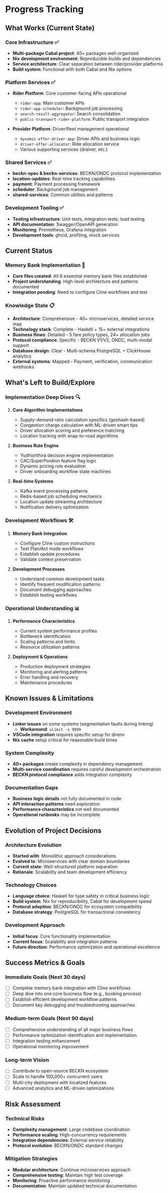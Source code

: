 # Progress Tracking

## What Works (Current State)

### Core Infrastructure ✅
- **Multi-package Cabal project**: 40+ packages well-organized
- **Nix development environment**: Reproducible builds and dependencies
- **Service architecture**: Clear separation between rider/provider platforms
- **Build system**: Functional with both Cabal and Nix options

### Platform Services ✅
- **Rider Platform**: Core customer-facing APIs operational
  - `rider-app`: Main customer APIs
  - `rider-app-scheduler`: Background job processing
  - `search-result-aggregator`: Search consolidation
  - `public-transport-rider-platform`: Public transport integration

- **Provider Platform**: Driver/fleet management operational
  - `dynamic-offer-driver-app`: Driver APIs and business logic
  - `driver-offer-allocator`: Ride allocation service
  - Various supporting services (drainer, etc.)

### Shared Services ✅
- **beckn-spec & beckn-services**: BECKN/ONDC protocol implementation
- **location-updates**: Real-time tracking capabilities
- **payment**: Payment processing framework
- **scheduler**: Background job management
- **shared-services**: Common utilities and patterns

### Development Tooling ✅
- **Testing infrastructure**: Unit tests, integration tests, load testing
- **API documentation**: Swagger/OpenAPI generation
- **Monitoring**: Prometheus, Grafana integration
- **Development tools**: ghcid, profiling, mock services

## Current Status

### Memory Bank Implementation 🔄
- **Core files created**: All 6 essential memory bank files established
- **Project understanding**: High-level architecture and patterns documented
- **Integration pending**: Need to configure Cline workflows and test

### Knowledge State 📋
- **Architecture**: Comprehensive - 40+ microservices, detailed service map
- **Technology stack**: Complete - Haskell + 15+ external integrations
- **Business flows**: Detailed - 5 fare policy types, 24+ allocation jobs
- **Protocol compliance**: Specific - BECKN V1/V2, ONDC, multi-modal support
- **Database design**: Clear - Multi-schema PostgreSQL + ClickHouse analytics
- **External systems**: Mapped - Payment, verification, communication webhooks

## What's Left to Build/Explore

### Implementation Deep Dives 🔍
1. **Core Algorithm Implementations**
   - Supply-demand ratio calculation specifics (geohash-based)
   - Congestion charge calculation with ML-driven smart tips
   - Driver allocation scoring and preference matching
   - Location tracking with snap-to-road algorithms

2. **Business Rule Engine**
   - Yudhishthira decision engine implementation
   - CAC/SuperPosition feature flag logic
   - Dynamic pricing rule evaluation
   - Driver onboarding workflow state machines

3. **Real-time Systems**
   - Kafka event processing patterns
   - Redis-based job scheduling mechanics
   - Location update streaming architecture
   - Notification delivery optimization

### Development Workflows 🛠️
1. **Memory Bank Integration**
   - Configure Cline custom instructions
   - Test Plan/Act mode workflows
   - Establish update procedures
   - Validate context preservation

2. **Development Processes**
   - Understand common development tasks
   - Identify frequent modification patterns
   - Document debugging approaches
   - Establish testing workflows

### Operational Understanding 📊
1. **Performance Characteristics**
   - Current system performance profiles
   - Bottleneck identification
   - Scaling patterns and limits
   - Resource utilization patterns

2. **Deployment & Operations**
   - Production deployment strategies
   - Monitoring and alerting patterns
   - Error handling and recovery
   - Maintenance procedures

## Known Issues & Limitations

### Development Environment
- **Linker issues** on some systems (segmentation faults during linking)
  - **Workaround**: `ulimit -s 9999`
- **VSCode integration** requires specific setup for direnv
- **Nix cache** setup critical for reasonable build times

### System Complexity
- **40+ packages** create complexity in dependency management
- **Multi-service coordination** requires careful development orchestration
- **BECKN protocol compliance** adds integration complexity

### Documentation Gaps
- **Business logic details** not fully documented in code
- **API interaction patterns** need exploration
- **Performance characteristics** not well documented
- **Operational runbooks** may be incomplete

## Evolution of Project Decisions

### Architecture Evolution
- **Started with**: Monolithic approach considerations
- **Evolved to**: Microservices with clear domain boundaries
- **Current state**: Well-structured platform separation
- **Rationale**: Scalability and team development efficiency

### Technology Choices
- **Language choice**: Haskell for type safety in critical business logic
- **Build system**: Nix for reproducibility, Cabal for development speed
- **Protocol adoption**: BECKN/ONDC for ecosystem compatibility
- **Database strategy**: PostgreSQL for transactional consistency

### Development Approach
- **Initial focus**: Core functionality implementation
- **Current focus**: Scalability and integration patterns
- **Future direction**: Performance optimization and operational excellence

## Success Metrics & Goals

### Immediate Goals (Next 30 days)
- [ ] Complete memory bank integration with Cline workflows
- [ ] Deep dive into one core business flow (e.g., booking process)
- [ ] Establish efficient development workflow patterns
- [ ] Document key debugging and troubleshooting approaches

### Medium-term Goals (Next 90 days)
- [ ] Comprehensive understanding of all major business flows
- [ ] Performance optimization identification and implementation
- [ ] Integration testing enhancement
- [ ] Operational monitoring improvement

### Long-term Vision
- [ ] Contribute to open-source BECKN ecosystem
- [ ] Scale to handle 100,000+ concurrent users
- [ ] Multi-city deployment with localized features
- [ ] Advanced analytics and ML-driven optimizations

## Risk Assessment

### Technical Risks
- **Complexity management**: Large codebase coordination
- **Performance scaling**: High-concurrency requirements
- **Integration dependencies**: External service reliability
- **Protocol evolution**: BECKN/ONDC standard changes

### Mitigation Strategies
- **Modular architecture**: Continue microservices approach
- **Comprehensive testing**: Maintain high test coverage
- **Monitoring**: Proactive performance monitoring
- **Documentation**: Maintain updated technical documentation

